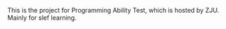 This is the project for Programming Ability Test, which is hosted by ZJU. Mainly for slef learning.
